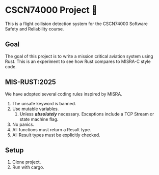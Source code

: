 # CSCN74000 Project 🦀
This is a flight collision detection system for the CSCN74000 Software Safety and Reliability course.

## Goal
The goal of this project is to write a mission critical aviation system using Rust. This is an experiment to see how Rust compares to MISRA-C style code.  

## MIS-RUST:2025
We have adopted several coding rules inspired by MISRA.
1. The unsafe keyword is banned.
2. Use mutable variables.
   1. Unless _**absolutely**_ necessary. Exceptions include a TCP Stream or state machine flag.
4. No panics.
5. All functions must return a Result type.
6. All Result types must be explicitly checked.

## Setup
1. Clone project.
2. Run with cargo.
